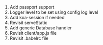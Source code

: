 1. Add passport support
2. Logger level to be set using config log level
3. Add koa-session if needed
4. Revisit serveStatic
5. Add generic Database handler
6. Revisit client/app.js file
7. Revisit .babelrc file 
